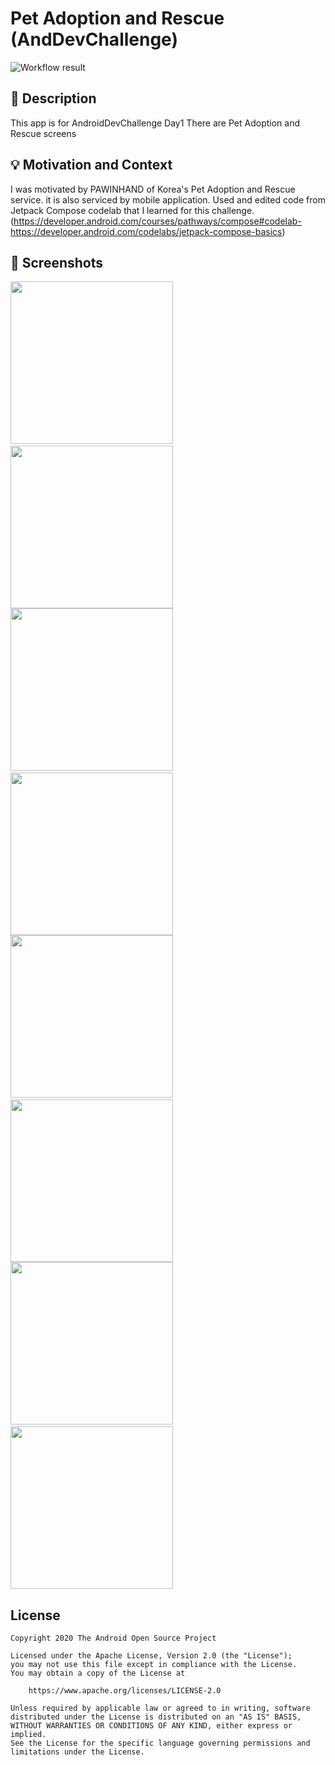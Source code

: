 # Pet Adoption and Rescue (AndDevChallenge)

<!--- Replace <OWNER> with your Github Username and <REPOSITORY> with the name of your repository. -->
<!--- You can find both of these in the url bar when you open your repository in github. -->
![Workflow result](https://github.com/leeyookyoung/PetAdoptionApp/workflows/Check/badge.svg)


## :scroll: Description
<!--- Describe your app in one or two sentences -->
This app is for AndroidDevChallenge Day1
There are Pet Adoption and Rescue screens


## :bulb: Motivation and Context
<!--- Optionally point readers to interesting parts of your submission. -->
<!--- What are you especially proud of? -->
I was motivated by PAWINHAND of Korea's Pet Adoption and Rescue service.
it is also serviced by mobile application.
Used and edited code from Jetpack Compose codelab that I learned for this challenge.
(https://developer.android.com/courses/pathways/compose#codelab-https://developer.android.com/codelabs/jetpack-compose-basics)


## :camera_flash: Screenshots
<!-- You can add more screenshots here if you like -->
<img src="/results/screenshot_1.png" width="260">&emsp;<img src="/results/screenshot_2.png" width="260">
<img src="/results/screenshot_3.png" width="260">&emsp;<img src="/results/screenshot_4.png" width="260">
<img src="/results/screenshot_5.png" width="260">&emsp;<img src="/results/screenshot_6.png" width="260">
<img src="/results/screenshot_7.png" width="260">&emsp;<img src="/results/screenshot_8.png" width="260">

## License
```
Copyright 2020 The Android Open Source Project

Licensed under the Apache License, Version 2.0 (the "License");
you may not use this file except in compliance with the License.
You may obtain a copy of the License at

    https://www.apache.org/licenses/LICENSE-2.0

Unless required by applicable law or agreed to in writing, software
distributed under the License is distributed on an "AS IS" BASIS,
WITHOUT WARRANTIES OR CONDITIONS OF ANY KIND, either express or implied.
See the License for the specific language governing permissions and
limitations under the License.
```